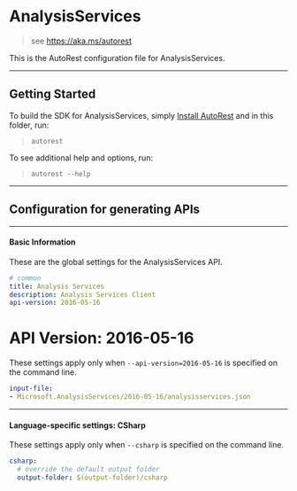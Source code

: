 # AnalysisServices
    
> see https://aka.ms/autorest

This is the AutoRest configuration file for AnalysisServices.



---
## Getting Started 
To build the SDK for AnalysisServices, simply [Install AutoRest](https://aka.ms/autorest/install) and in this folder, run:

> `autorest`

To see additional help and options, run:

> `autorest --help`
---

## Configuration for generating APIs


---
#### Basic Information 
These are the global settings for the AnalysisServices API.

``` yaml
# common 
title: Analysis Services
description: Analysis Services Client
api-version: 2016-05-16

```


# API Version: 2016-05-16

These settings apply only when `--api-version=2016-05-16` is specified on the command line.

``` yaml $(api-version) == '2016-05-16'
input-file:
- Microsoft.AnalysisServices/2016-05-16/analysisservices.json

```


---
#### Language-specific settings: CSharp

These settings apply only when `--csharp` is specified on the command line.

``` yaml $(csharp)
csharp:
  # override the default output folder
  output-folder: $(output-folder)/csharp
```

